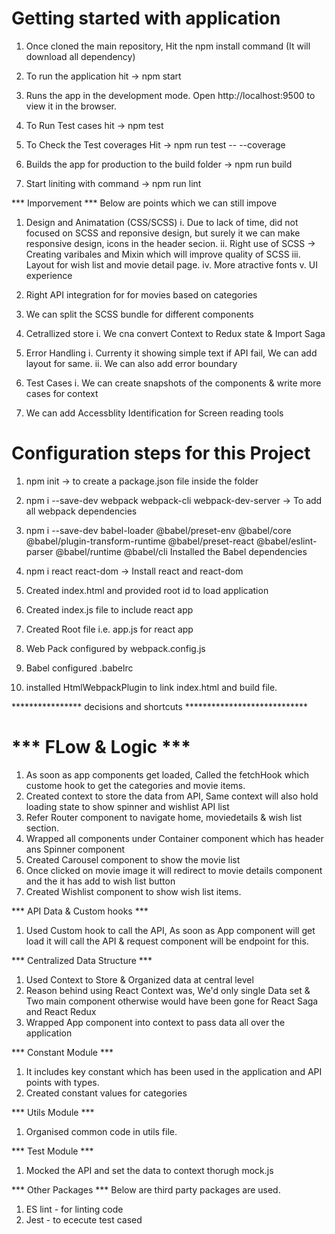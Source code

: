 # Getting started with application

1. Once cloned the main repository, Hit the npm install command (It will download all dependency)

2. To run the application hit -> npm start

3. Runs the app in the development mode.
Open http://localhost:9500 to view it in the browser.

4. To Run Test cases hit -> npm test

5. To Check the Test coverages Hit -> npm run test -- --coverage

6. Builds the app for production to the build folder -> npm run build

7. Start liniting with command -> npm run lint

*** Imporvement ***
Below are points which we can still impove

1. Design and Animatation (CSS/SCSS)
i. Due to lack of time, did not focused on SCSS and reponsive design, but surely it we can make responsive design, icons in the header secion.
ii. Right use of SCSS -> Creating varibales and Mixin which will improve quality of SCSS
iii. Layout for wish list and movie detail page.
iv. More atractive fonts
v. UI experience

2. Right API integration for for movies based on categories

3. We can split the SCSS bundle for different components 

4. Cetrallized store
i. We cna convert Context to Redux state & Import Saga

5. Error Handling
i. Currenty it showing simple text if API fail, We can add layout for same.
ii. We can also add error boundary

6. Test Cases
i. We can create snapshots of the components & write more cases for context

9. We can add Accessblity Identification for Screen reading tools


# Configuration steps for this Project

1. npm init -> to create a package.json file inside the folder

2. npm i --save-dev webpack webpack-cli webpack-dev-server -> To add all webpack dependencies

3. npm i --save-dev babel-loader @babel/preset-env @babel/core 
@babel/plugin-transform-runtime 
@babel/preset-react 
@babel/eslint-parser 
@babel/runtime
@babel/cli
Installed the Babel dependencies

4. npm i react react-dom -> Install react and react-dom

5. Created index.html and provided root id to load application

6. Created index.js file to include react app 

7. Created Root file i.e. app.js for react app

8. Web Pack configured by webpack.config.js

9. Babel configured .babelrc

10. installed HtmlWebpackPlugin to link index.html and build file.


**************** decisions and shortcuts ****************************

# *** FLow & Logic ***

1. As soon as app components get loaded, Called the fetchHook which custome hook to get the categories and movie items.
2. Created context to store the data from API, Same context will also hold loading state to show spinner and wishlist API list
3. Refer Router component to navigate home, moviedetails & wish list section.
4. Wrapped all components under Container component which has header ans Spinner component
5. Created Carousel component to show the movie list
6. Once clicked on movie image it will redirect to movie details component and the it has add to wish list button
7. Created Wishlist component to show wish list items.

*** API Data & Custom hooks ***

1. Used Custom hook to call the API, As soon as App component will get load it will call the API & request component will be endpoint for this.

*** Centralized Data Structure ***

1. Used Context to Store & Organized data at central level
2. Reason behind using React Context was, We'd only single Data set & Two main component otherwise would have been gone for React Saga and React Redux
3. Wrapped App component into context to pass data all over the application

*** Constant Module ***

1. It includes key constant which has been used in the application and API points with types.
2. Created constant values for categories

*** Utils Module ***

1. Organised common code in utils file.

*** Test Module ***

1. Mocked the API and set the data to context thorugh mock.js

*** Other Packages ***
Below are third party packages are used.

1. ES lint - for linting code
2. Jest - to ececute test cased
